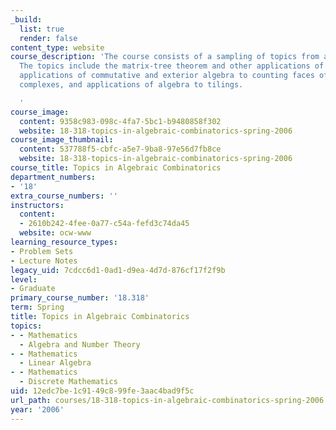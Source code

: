 ```yaml
---
_build:
  list: true
  render: false
content_type: website
course_description: 'The course consists of a sampling of topics from algebraic combinatorics.
  The topics include the matrix-tree theorem and other applications of linear algebra,
  applications of commutative and exterior algebra to counting faces of simplicial
  complexes, and applications of algebra to tilings.

  '
course_image:
  content: 9358c983-098c-4fa7-5bc1-b9480858f302
  website: 18-318-topics-in-algebraic-combinatorics-spring-2006
course_image_thumbnail:
  content: 537788f5-cbfc-a5e7-9ba8-97e56d7fb8ce
  website: 18-318-topics-in-algebraic-combinatorics-spring-2006
course_title: Topics in Algebraic Combinatorics
department_numbers:
- '18'
extra_course_numbers: ''
instructors:
  content:
  - 2610b242-4fee-0a77-c54a-fefd3c74da45
  website: ocw-www
learning_resource_types:
- Problem Sets
- Lecture Notes
legacy_uid: 7cdcc6d1-0ad1-d9ea-4d7d-876cf17f2f9b
level:
- Graduate
primary_course_number: '18.318'
term: Spring
title: Topics in Algebraic Combinatorics
topics:
- - Mathematics
  - Algebra and Number Theory
- - Mathematics
  - Linear Algebra
- - Mathematics
  - Discrete Mathematics
uid: 12edc7be-1c91-49c8-99fe-3aac4bad9f5c
url_path: courses/18-318-topics-in-algebraic-combinatorics-spring-2006
year: '2006'
---
```

